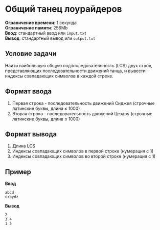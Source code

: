 # Общий танец лоурайдеров

**Ограничение времени**: 1 секунда  
**Ограничение памяти**: 256Mb  
**Ввод**: стандартный ввод или `input.txt`  
**Вывод**: стандартный вывод или `output.txt`

## Условие задачи
Найти наибольшую общую подпоследовательность (LCS) двух строк, представляющих последовательности движений танца, и вывести индексы совпадающих символов в каждой строке.

## Формат ввода
1. Первая строка - последовательность движений Сиджея (строчные латинские буквы, длина ≤ 1000)
2. Вторая строка - последовательность движений Цезаря (строчные латинские буквы, длина ≤ 1000)

## Формат вывода
1. Длина LCS
2. Индексы совпадающих символов в первой строке (нумерация с 1)
3. Индексы совпадающих символов во второй строке (нумерация с 1)

## Пример
**Ввод**  
```
abcd
cxbydz
```

**Вывод**  
```
2
3 4
1 5
```

